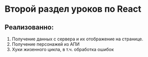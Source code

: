 # Второй раздел уроков по React

## Реализованно:

1. Получение данных с сервера и их отображение на странице.
2. Получение персонажей из АПИ
3. Хуки жизенного цикла, в т.ч. обработка ошибок
